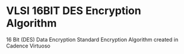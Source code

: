 # VLSI 16BIT DES Encryption Algorithm
 16 Bit (DES) Data Encryption Standard Encryption Algorithm created in Cadence  Virtuoso
